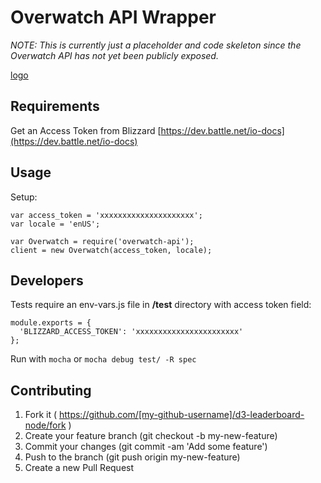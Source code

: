 # Overwatch API Wrapper

*NOTE: This is currently just a placeholder and code skeleton since the Overwatch API has not yet been publicly exposed.*

[logo](!http://i.imgur.com/rKBtuIb.png)

## Requirements

Get an Access Token from Blizzard [https://dev.battle.net/io-docs](https://dev.battle.net/io-docs)

## Usage

Setup:

    var access_token = 'xxxxxxxxxxxxxxxxxxxxx';
    var locale = 'enUS';

    var Overwatch = require('overwatch-api');
    client = new Overwatch(access_token, locale);


## Developers

Tests require an env-vars.js file in **/test** directory with access token field:

    module.exports = {
      'BLIZZARD_ACCESS_TOKEN': 'xxxxxxxxxxxxxxxxxxxxxxx'
    };

Run with `mocha` or `mocha debug test/ -R spec`

## Contributing

1. Fork it ( https://github.com/[my-github-username]/d3-leaderboard-node/fork )
1. Create your feature branch (git checkout -b my-new-feature)
1. Commit your changes (git commit -am 'Add some feature')
1. Push to the branch (git push origin my-new-feature)
1. Create a new Pull Request

